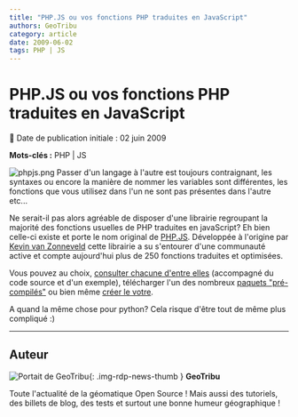 ```yaml
---
title: "PHP.JS ou vos fonctions PHP traduites en JavaScript"
authors: GeoTribu
category: article
date: 2009-06-02
tags: PHP | JS
---
```


# PHP.JS ou vos fonctions PHP traduites en JavaScript

:calendar: Date de publication initiale : 02 juin 2009

**Mots-clés :** PHP | JS

![phpjs.png](https://cdn.geotribu.fr/img/Blog/phpJs/phpjs.png) Passer d'un langage à l'autre est toujours contraignant, les syntaxes ou encore la manière de nommer les variables sont différentes, les fonctions que vous utilisez dans l'un ne sont pas présentes dans l'autre etc...

Ne serait-il pas alors agréable de disposer d'une librairie regroupant la majorité des fonctions usuelles de PHP traduites en javaScript? Eh bien celle-ci existe et porte le nom original de [PHP.JS](http://phpjs.org/). Développée à l'origine par [Kevin van Zonneveld](http://kevin.vanzonneveld.net/about/) cette librairie a su s'entourer d'une communauté active et compte aujourd'hui plus de 250 fonctions traduites et optimisées.

Vous pouvez au choix, [consulter chacune d'entre elles](http://phpjs.org/functions/index) (accompagné du code source et d'un exemple), télécharger l'un des nombreux [paquets "pré-compilés"](http://phpjs.org/packages/index) ou bien même [créer le votre](http://phpjs.org/packages/configure).

A quand la même chose pour python? Cela risque d'être tout de même plus compliqué :)

----

## Auteur

![Portait de GeoTribu](https://cdn.geotribu.fr/img/internal/charte/geotribu_logo_64x64.png){: .img-rdp-news-thumb }
**GeoTribu**

Toute l'actualité de la géomatique Open Source ! Mais aussi des tutoriels, des billets de blog, des tests et surtout une bonne humeur géographique !
